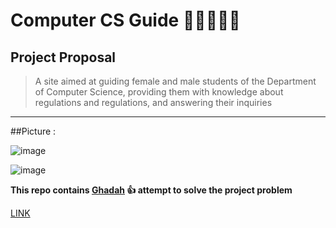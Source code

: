 # Computer CS Guide 👩🏽‍💻🤘🏽


## Project Proposal
>A site aimed at guiding female and male students of the Department of Computer Science, 
providing them with knowledge about regulations and regulations, and answering their inquiries
---------------
##Picture :

![image](https://user-images.githubusercontent.com/70041510/204109021-8e1125e1-e60d-4adf-939b-7b7c081a561a.png)


![image](https://user-images.githubusercontent.com/70041510/201527669-aa7e93a2-201a-4333-8578-7c3e945624ca.png)

**This repo contains [Ghadah](https://github.com/ghada233)  :+1:  attempt to solve the project problem**


[LINK](https://4jzw3znnayztv0wz9epowg.on.drv.tw/WEB_APP_CS/CSTU/)
